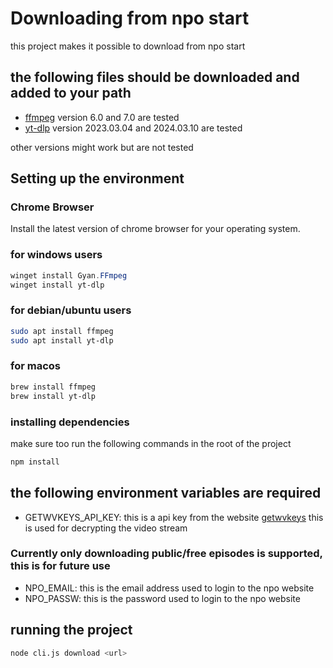 # Downloading from npo start

this project makes it possible to download from npo start

## the following files should be downloaded and added to your path

- [ffmpeg](https://ffmpeg.org/download.html) version 6.0 and 7.0 are tested
- [yt-dlp](https://github.com/yt-dlp/yt-dlp) version 2023.03.04 and 2024.03.10
  are tested

other versions might work but are not tested

## Setting up the environment

### Chrome Browser

Install the latest version of chrome browser for your operating system.

### for windows users

```powershell
winget install Gyan.FFmpeg
winget install yt-dlp
```

### for debian/ubuntu users

```bash
sudo apt install ffmpeg
sudo apt install yt-dlp
```

### for macos

```bash
brew install ffmpeg
brew install yt-dlp
```

### installing dependencies

make sure too run the following commands in the root of the project

```bash
npm install
```

## the following environment variables are required

- GETWVKEYS_API_KEY: this is a api key from the website
  [getwvkeys](https://getwvkeys.cc) this is used for decrypting the video stream

### Currently only downloading public/free episodes is supported, this is for future use

- NPO_EMAIL: this is the email address used to login to the npo website
- NPO_PASSW: this is the password used to login to the npo website

## running the project

```bash
node cli.js download <url>
```
